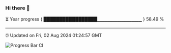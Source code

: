 ### Hi there 👋

⏳ Year progress { █████████████████▁▁▁▁▁▁▁▁▁▁▁▁▁ } 58.49 %

---

⏰ Updated on Fri, 02 Aug 2024 01:24:57 GMT

![Progress Bar CI](https://github.com/ZhaoGui/ZhaoGui/workflows/Progress%20Bar%20CI/badge.svg)
